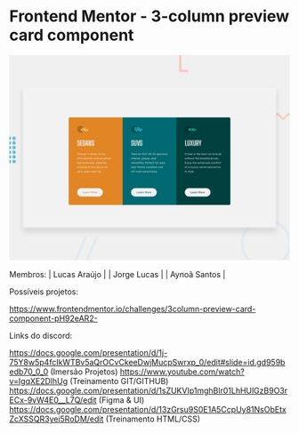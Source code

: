 # Frontend Mentor - 3-column preview card component

![Design preview for the 3-column preview card component coding challenge](./design/desktop-preview.jpg)

Membros: | Lucas Araújo | | Jorge Lucas | | Aynoã Santos |

Possíveis projetos:

https://www.frontendmentor.io/challenges/3column-preview-card-component-pH92eAR2-

Links do discord:

https://docs.google.com/presentation/d/1j-75Y8w5p4fcIkWTBv5aQrOCvCkeeDwjMucpSwrxp_0/edit#slide=id.gd959bedb70_0_0 (Imersão Projetos)
https://www.youtube.com/watch?v=IgqXE2DlhUg (Treinamento GIT/GITHUB) https://docs.google.com/presentation/d/1sZUKVIp1mghBlr01LhHUlGzB9O3rECx-9vW4E0__L7Q/edit (Figma & UI) https://docs.google.com/presentation/d/13zGrsu9S0E1A5CcpUy81NsObEtxZcXSSQR3yei5RoDM/edit (Treinamento HTML/CSS)

